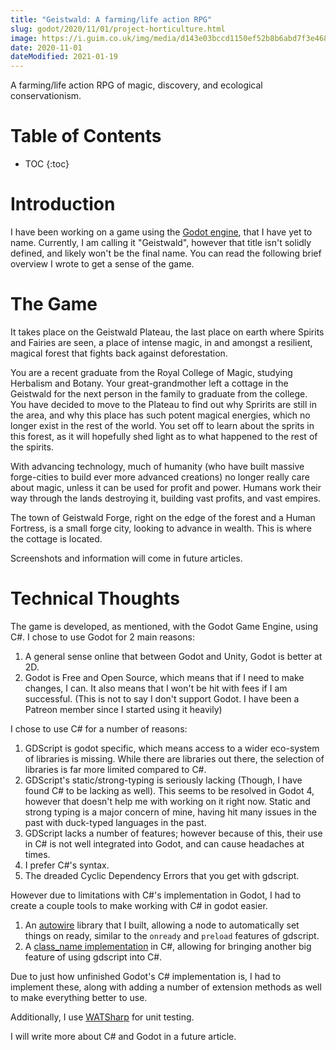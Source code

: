 ```yaml
---
title: "Geistwald: A farming/life action RPG"
slug: godot/2020/11/01/project-horticulture.html
image: https://i.guim.co.uk/img/media/d143e03bccd1150ef52b8b6abd7f3e46885ea1b3/0_182_5472_3283/master/5472.jpg?width=1020&quality=85&auto=format&fit=max&s=5381baed444132de5bbf0830b0d990c7
date: 2020-11-01
dateModified: 2021-01-19
---
```


A farming/life action RPG of magic, discovery, and ecological conservationism.

# Table of Contents

* TOC
{:toc}

# Introduction

I have been working on a game using the [Godot engine](https://godotengine.org),
that I have yet to name. Currently, I am calling it "Geistwald", however that title
isn't solidly defined, and likely won't be the final name. You can read the
following brief overview I wrote to get a sense of the game.

# The Game

It takes place on the Geistwald Plateau, the last place on earth where Spirits
and Fairies are seen, a place of intense magic, in and amongst a resilient, magical
forest that fights back against deforestation.

You are a recent graduate from the Royal College of Magic, studying Herbalism
and Botany. Your great-grandmother left a cottage in the Geistwald for the next
person in the family to graduate from the college. You have decided to move to
the Plateau to find out why Spririts are still in the area, and why this place
has such potent magical energies, which no longer exist in the rest of the world.
You set off to learn about the sprits in this forest, as it will hopefully
shed light as to what happened to the rest of the spirits.

With advancing technology, much of humanity (who have built massive forge-cities
to build ever more advanced creations) no longer really care about magic,
unless it can be used for profit and power. Humans work their way through
the lands destroying it, building vast profits, and vast empires.

The town of Geistwald Forge, right on the edge of the forest and a Human Fortress,
is a small forge city, looking to advance in wealth. This is where the cottage is
located.

Screenshots and information will come in future articles.

# Technical Thoughts

The game is developed, as mentioned, with the Godot Game Engine, using C#.
I chose to use Godot for 2 main reasons:

1. A general sense online that between Godot and Unity, Godot is better at 2D.
2. Godot is Free and Open Source, which means that if I need to make changes,
    I can. It also means that I won't be hit with fees if I am successful. (This
    is not to say I don't support Godot. I have been a Patreon member since I
    started using it heavily)

I chose to use C# for a number of reasons:

1. GDScript is godot specific, which means access to a wider eco-system of libraries is missing.
    While there are libraries out there, the selection of libraries is far more
    limited compared to C#.
2. GDScript's static/strong-typing is seriously lacking (Though, I have found C# to be lacking as well).
    This seems to be resolved in Godot 4, however that doesn't help me with working on it right now.
    Static and strong typing is a major concern of mine, having hit many issues in the past with
    duck-typed languages in the past.
3. GDScript lacks a number of features; however because of this, their use in C#
    is not well integrated into Godot, and can cause headaches at times.
4. I prefer C#'s syntax.
5. The dreaded Cyclic Dependency Errors that you get with gdscript.

However due to limitations with C#'s implementation in Godot, I had to create
a couple tools to make working with C# in godot easier.

1. An [autowire] library that I built, allowing a node to automatically set things
    on ready, similar to the `onready` and `preload` features of gdscript.
2. A [class_name implementation] in C#, allowing for bringing another big feature
    of using gdscript into C#.

Due to just how unfinished Godot's C# implementation is, I had to implement
these, along with adding a number of extension methods as well to make everything
better to use.

Additionally, I use [WATSharp] for unit testing.

I will write more about C# and Godot in a future article.

[autowire]: https://github.com/m50/Godot-CSharp-Autowire
[class_name implementation]: https://github.com/m50/Godot-CSharp-Node-Exports
[WATSharp]: https://github.com/CodeDarigan/WAT-Mono
